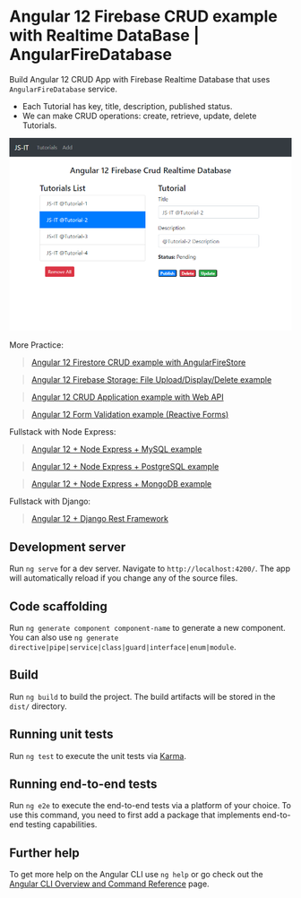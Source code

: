# Angular 12 Firebase CRUD example with Realtime DataBase | AngularFireDatabase

Build Angular 12 CRUD App with Firebase Realtime Database that uses `AngularFireDatabase` service.

- Each Tutorial has key, title, description, published status.
- We can make CRUD operations: create, retrieve, update, delete Tutorials.

![angular-12-firebase-crud-realtime-database](angular-12-firebase-crud-realtime-database.png)

More Practice:
> [Angular 12 Firestore CRUD example with AngularFireStore](https://www.github.com/JS-IT/angular-12-firestore-crud/)

> [Angular 12 Firebase Storage: File Upload/Display/Delete example](https://www.github.com/JS-IT/angular-12-file-upload-firebase-storage/)

> [Angular 12 CRUD Application example with Web API](https://www.github.com/JS-IT/angular-12-crud-app/)

> [Angular 12 Form Validation example (Reactive Forms)](https://www.github.com/JS-IT/angular-12-form-validation/)

Fullstack with Node Express:
> [Angular 12 + Node Express + MySQL example](https://www.github.com/JS-IT/angular-12-node-js-express-mysql/)

> [Angular 12 + Node Express + PostgreSQL example](https://www.github.com/JS-IT/angular-12-node-js-express-postgresql/)

> [Angular 12 + Node Express + MongoDB example](https://www.github.com/JS-IT/angular-12-mongodb-node-js-express/)

Fullstack with Django:

> [Angular 12 + Django Rest Framework](https://www.github.com/JS-IT/django-angular-12-crud-rest-framework/)

## Development server

Run `ng serve` for a dev server. Navigate to `http://localhost:4200/`. The app will automatically reload if you change any of the source files.

## Code scaffolding

Run `ng generate component component-name` to generate a new component. You can also use `ng generate directive|pipe|service|class|guard|interface|enum|module`.

## Build

Run `ng build` to build the project. The build artifacts will be stored in the `dist/` directory.

## Running unit tests

Run `ng test` to execute the unit tests via [Karma](https://karma-runner.github.io).

## Running end-to-end tests

Run `ng e2e` to execute the end-to-end tests via a platform of your choice. To use this command, you need to first add a package that implements end-to-end testing capabilities.

## Further help

To get more help on the Angular CLI use `ng help` or go check out the [Angular CLI Overview and Command Reference](https://angular.io/cli) page.
